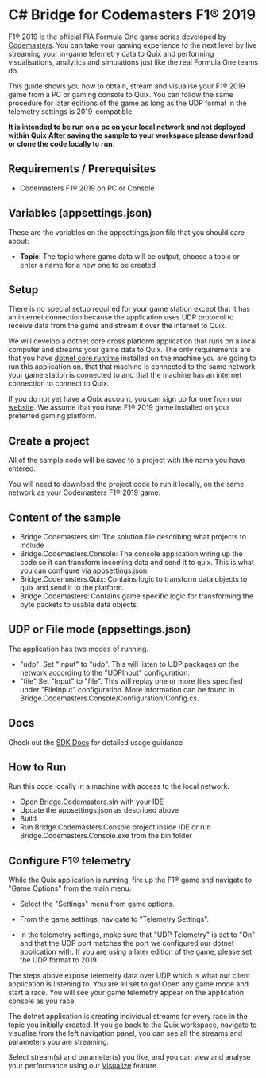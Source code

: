 # C# Bridge for Codemasters F1&reg; 2019

F1&reg; 2019 is the official FIA Formula One game series developed by [Codemasters](https://www.codemasters.com). You can take your gaming experience to the next level by live streaming your in-game telemetry data to Quix and performing visualisations, analytics and simulations just like the real Formula One teams do.

This guide shows you how to obtain, stream and visualise your F1&reg; 2019 game from a PC or gaming console to Quix. You can follow the same procedure for later editions of the game as long as the UDP format in the telemetry settings is 2019-compatible.

**It is intended to be run on a pc on your local network and not deployed within Quix**
**After saving the sample to your workspace please download or clone the code locally to run.**

## Requirements / Prerequisites
 - Codemasters F1&reg; 2019 on PC or Console

## Variables (appsettings.json)

These are the variables on the appsettings.json file that you should care about:

- **Topic**: The topic where game data will be output, choose a topic or enter a name for a new one to be created

## Setup

There is no special setup required for your game station except that it has an internet connection because the application uses UDP protocol to receive data from the game and stream it over the internet to Quix.

We will develop a dotnet core cross platform application that runs on a local computer and streams your game data to Quix. The only requirements are that you have [dotnet core runtime](https://dotnet.microsoft.com/download/dotnet/3.0) installed on the machine you are going to run this application on, that that machine is connected to the same network your game station is connected to and that the machine has an internet connection to connect to Quix.

If you do not yet have a Quix account, you can sign up for one from our [website](https://quix.io). We assume that you have F1&reg; 2019 game installed on your preferred gaming platform.

## Create a project

All of the sample code will be saved to a project with the name you have entered. 

You will need to download the project code to run it locally, on the same network as your Codemasters F1&reg; 2019 game.

## Content of the sample
- Bridge.Codemasters.sln: The solution file describing what projects to include
- Bridge.Codemasters.Console: The console application wiring up the code so it can transform incoming data and send it to quix. This is what you can configure via appsettings.json.
- Bridge.Codemasters.Quix: Contains logic to transform data objects to quix and send it to the platform.
- Bridge.Codemasters: Contains game specific logic for transforming the byte packets to usable data objects.

## UDP or File mode (appsettings.json)
The application has two modes of running. 
- "udp": Set "Input" to "udp". This will listen to UDP packages on the network according to the "UDPInput" configuration.
- "file" Set "Input" to "file". This will replay one or more files specified under "FileInput" configuration.
More information can be found in Bridge.Codemasters.Console/Configuration/Config.cs.

## Docs
Check out the [SDK Docs](https://quix.io/docs/sdk/introduction.html) for detailed usage guidance

## How to Run
Run this code locally in a machine with access to the local network.

- Open Bridge.Codemasters.sln with your IDE
- Update the appsettings.json as described above
- Build
- Run Bridge.Codemasters.Console project inside IDE or run Bridge.Codemasters.Console.exe from the bin folder

## Configure F1&reg; telemetry

While the Quix application is running, fire up the F1&reg; game and navigate to "Game Options" from the main menu.

- Select the "Settings" menu from game options.

- From the game settings, navigate to "Telemetry Settings".

- In the telemetry settings, make sure that "UDP Telemetry" is set to "On" and that the UDP port matches the port we configured our dotnet application with. If you are using a later edition of the game, please set the UDP format to 2019.

The steps above expose telemetry data over UDP which is what our client application is listening to. You are all set to go! Open any game mode and start a race. You will see your game telemetry appear on the application console as you race.

The dotnet application is creating individual streams for every race in the topic you initially created. If you go back to the Quix workspace, navigate to visualise from the left navigation panel, you can see all the streams and parameters you are streaming.

Select stream(s) and parameter(s) you like, and you can view and analyse your performance using our [Visualize](https://quix.io/docs/guides/how-to/visualize/index.html) feature.
